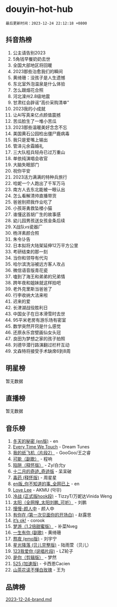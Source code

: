 # douyin-hot-hub

`最后更新时间：2023-12-24 22:12:18 +0800`

## 抖音热榜

1. 公主请告别2023
1. 5角钱早餐奶奶去世
1. 全国大部地区将回暖
1. 2023那些治愈我们的瞬间
1. 黄绮珊：没孩子是人生遗憾
1. 东北室外泡温泉是什么体验
1. 怎么跟烟花合照
1. 河北滦州2.8级地震
1. 甘肃红会辟谣“高价采购清单”
1. 2023我的小成就
1. 让AI写真来亿点颜值震撼
1. 苦瓜脸生了一堆小苦瓜
1. 2023那些温暖美好念念不忘
1. 美国黄石公园检出僵尸鹿病毒
1. 我只是爱嘴上输出
1. 管泽元余霜婚礼
1. 三大队程兵轻舟已过万重山
1. 单依纯演唱会收官
1. 大脑失眠部门
1. 祝你平安
1. 2023活力满满的特种兵旅行
1. 哈妮一个人跑出了千军万马
1. 南方人去东北能被一眼认出
1. 怎么看解清帅直播带货
1. 爸爸别把我作业吃了
1. 小孩哥勇救坠楼小猫
1. 谁懂这首胡广生的故事感
1. 幼儿园男孩送女孩金条后续
1. X战队vs瓷器厂
1. 杨洋素颜合照
1. 朱令讣告
1. 日本拟将大陆架延伸12万平方公里
1. 考研结束的那一刻
1. 当你和领导有代沟
1. 哈尔滨洗浴被远方客人攻占
1. 微信语音版青花瓷
1. 嗑到了海王和弟弟的兄弟情
1. 跨年夜和姐妹就这样拍吧
1. 老外克里斯当爸爸了
1. 行李收纳大法来啦
1. 迟来的爱
1. 长津湖战役胜利日
1. 中国女子在日本滑雪时去世
1. 95平米老房有游乐场有密室
1. 数学突然开窍是什么感觉
1. 还原永乐宫壁画仙女头冠
1. 良田为梦想之家的孩子拍照
1. 刘德华潜行路演翻过栏杆互动
1. 文森特将接受手术缺席6到8周

## 明星榜

暂无数据

## 直播榜

暂无数据

## 音乐榜

1. [冬天的秘密 (en版)](https://sf6-cdn-tos.douyinstatic.com/obj/tos-cn-ve-2774/okIuMHDdzyf3FjGK4Lphe1vfHcQaPIHAg0Z4CR) - en
1. [Every Time We Touch](https://sf3-cdn-tos.douyinstatic.com/obj/tos-cn-ve-2774/ogN6lUKQeBBfEVhIOMikG1CcJjugxk1tztZyhP) - Dream Tunes
1. [我的纸飞机（片段2）](https://sf6-cdn-tos.douyinstatic.com/obj/tos-cn-ve-2774/oM2ZrKcg2CD5AeRB2gkeXOFB1IxAGJdZPazYHf) - GooGoo/王之睿
1. [可能（副歌）](https://sf3-cdn-tos.douyinstatic.com/obj/tos-cn-ve-2774/cde1731888894259b333569393c2fb51) - 程响
1. [陷阱（释怀版）](https://sf3-cdn-tos.douyinstatic.com/obj/tos-cn-ve-2774/oE8C21LeZrzKLDFfQYgMzx4GAIHageG5IzayY7) - Zy/白允y
1. [十二月的奇迹_奇迹版](https://sf3-cdn-tos.douyinstatic.com/obj/tos-cn-ve-2774/oMslvA9FBzGMGHnyUuoiiUjtIAXfMz6tzwByW8) - 呆呆破
1. [毒药 (释怀版)](https://sf3-cdn-tos.douyinstatic.com/obj/tos-cn-ve-2774/oYILMEAzspdZBIzy4frJNB8ZHPHWAhiwowd4Ad) - 周星星
1. [en版_你不知道的事_全网已上](https://sf3-cdn-tos.douyinstatic.com/obj/tos-cn-ve-2774/o4QbYLDezHUtFyDKdF9XfmPhIewaqEQAggj6Cb) - en
1. [Love Lee](https://sf6-cdn-tos.douyinstatic.com/obj/tos-cn-ve-2774/o05GbkJGbCBTdDnMtB0fwOYgkeZp23vrWQDQBS) - AKMU (악뮤)
1. [冷战 (正式版hook段)](https://sf6-cdn-tos.douyinstatic.com/obj/tos-cn-ve-2774/oMuEoiBasWApEMVDgNiI8VAByNmwo5J0pyf8Yx) - TizzyT/万妮达Vinida Weng
1. [太阳（全网搜_太阳刘鹏_可听）](https://sf3-cdn-tos.douyinstatic.com/obj/tos-cn-ve-2774/ogWbyIQnlBFImVbeDocRdCIYtBHlbJXgfZMvgz) - 刘鹏
1. [慢慢-颜人中](https://sf6-cdn-tos.douyinstatic.com/obj/tos-cn-ve-2774/ocjHNfBXdBxQNC8ZGAeoLMFTUgtBg8bkExunDC) - 颜人中
1. [有你在 (第一次见面你的开场白)](https://sf6-cdn-tos.douyinstatic.com/obj/tos-cn-ve-2774/oAthrQ3ClJBfI57uBoFEgNDYtNCZ0TSYQQfxQ0) - 赵露思
1. [it’s ok!](https://sf6-cdn-tos.douyinstatic.com/obj/tos-cn-ve-2774/0fc4d0ee28444bd0ab76e8b7c0003f52) - corook
1. [梦游（1.2倍甜蜜版）](https://sf6-cdn-tos.douyinstatic.com/obj/tos-cn-ve-2774/o4gyAUm8hwufoEABmwVIiQtHsFuGzAEEWtNMzo) - 补菜Nveg
1. [一生有你 (副歌)](https://sf3-cdn-tos.douyinstatic.com/obj/tos-cn-ve-2774/o8xzM8HLaQzgMiJ96FKAWCenIuzkFpfClDdmeW) - 黄绮珊
1. [熬夜 (emo版)](https://sf6-cdn-tos.douyinstatic.com/obj/tos-cn-ve-2774/ocQZvZErLThAfNQOtBZ178gQDfCDFBL9iB5lvY) - 刘宇宁
1. [星光降落 (贝儿完整版)](https://sf6-cdn-tos.douyinstatic.com/obj/tos-cn-ve-2774/okwB9hAwyAtsFFkFBzAX1hOOfQuIoMNs0W2Mwr) - 陆雨萱（贝儿）
1. [123我爱你 (说唱片段)](https://sf3-cdn-tos.douyinstatic.com/obj/tos-cn-ve-2774/oYCWFpY0hL9kda0dQKIGDYeKYfQmAse0DgpDjz) - LZ轮子
1. [是你（剪辑版）](https://sf6-cdn-tos.douyinstatic.com/obj/tos-cn-ve-2774/46019dae783c4c969944217fe1cfafc4) - 梦然
1. [525 (加速版)](https://sf6-cdn-tos.douyinstatic.com/obj/tos-cn-ve-2774/oIfKCtqfDyP8Vc9FpAPgWMyezT6LnDT1abRwGg) - 卡西恩Cacien
1. [山茶花读不懂白玫瑰](https://sf6-cdn-tos.douyinstatic.com/obj/tos-cn-ve-2774/osfn8B7DktrRHEPJgPCfDbw7QDQEkwC16BxZg9) - 王为

## 品牌榜

[2023-12-24-brand.md](2023-12-24-brand.md)
